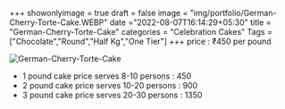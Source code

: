 +++
showonlyimage = true
draft = false
image = "img/portfolio/German-Cherry-Torte-Cake.WEBP"
date ="2022-08-07T16:14:29+05:30"
title = "German-Cherry-Torte-Cake"
categories = "Celebration Cakes"
Tags = ["Chocolate","Round","Half Kg","One Tier"]
+++
price : ₹450 per pound
<!--more-->
![German-Cherry-Torte-Cake](/img/portfolio/German-Cherry-Torte-Cake.WEBP)
* 1 pound cake price serves 8-10 persons : 450
* 2 pound cake price serves 10-20 persons : 900
* 3 pound cake price serves 20-30 persons : 1350

